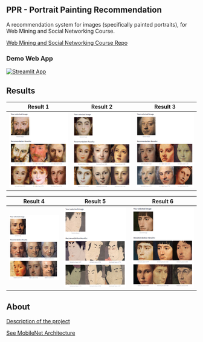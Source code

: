 
## PPR - Portrait Painting Recommendation

A recommendation system for images (specifically painted portraits), for Web Mining and Social Networking Course.

[Web Mining and Social Networking Course Repo](https://github.com/mehrdad-dev/webmining-course-fall2021)


### Demo Web App
[![Streamlit App](https://static.streamlit.io/badges/streamlit_badge_black_white.svg)](https://share.streamlit.io/mehrdad-dev/anxiety-predict/main/app.py)
</div>


## Results

Result 1             |  Result 2   |  Result 3
:-------------------------:|:-------------------------:|:-------------------------:
![mehrdad mohammadian](https://github.com/mehrdad-dev/Portrait-Painting-Recommendation/blob/main/assets/2022-01-02_00-55.png)  |  ![mehrdad mohammadian](https://github.com/mehrdad-dev/Portrait-Painting-Recommendation/blob/main/assets/2022-01-02_00-58.png) | ![mehrdad mohammdian](https://github.com/mehrdad-dev/Portrait-Painting-Recommendation/blob/main/assets/2022-01-02_00-58_1.png)


Result 4             |  Result 5   |  Result 6
:-------------------------:|:-------------------------:|:-------------------------:
![mehrdad mohammadian](https://github.com/mehrdad-dev/Portrait-Painting-Recommendation/blob/main/assets/2022-01-02_01-00.png)  |  ![mehrdad mohammadian](https://github.com/mehrdad-dev/Portrait-Painting-Recommendation/blob/main/assets/2022-01-02_10-15.png) | ![mehrdad mohammdian](https://github.com/mehrdad-dev/Portrait-Painting-Recommendation/blob/main/assets/2022-01-02_10-16.png)


## About
[Description of the project](assets/project1.pdf)

[See MobileNet Architecture](assets/model.png)
